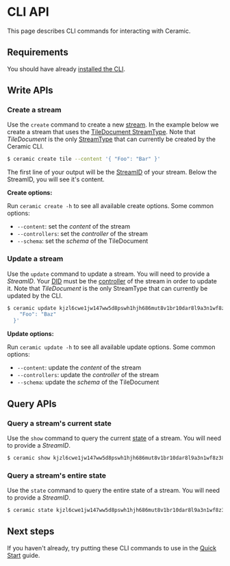 # CLI API
This page describes CLI commands for interacting with Ceramic.

## **Requirements**

You should have already [installed the CLI](./installation.md).

## **Write APIs**

### **Create a stream**

Use the `create` command to create a new [stream](../../learn/glossary.md#streams). In the example below we create a stream that uses the [TileDocument StreamType](../../streamtypes/tile-document/overview.md). Note that *TileDocument* is the only [StreamType](../../learn/glossary.md#streamtypes) that can currently be created by the Ceramic CLI.

```bash
$ ceramic create tile --content '{ "Foo": "Bar" }'
```

The first line of your output will be the [StreamID](../../learn/glossary.md#streamid) of your stream. Below the StreamID, you will see it's content.

**Create options:**

Run `ceramic create -h` to see all available create options. Some common options:

- `--content`: set the *content* of the stream
- `--controllers`: set the *controller* of the stream
- `--schema`: set the *schema* of the TileDocument

### **Update a stream**

Use the `update` command to update a stream. You will need to provide a *StreamID*. Your [DID](../../learn/glossary.md#dids) must be the [controller](../../learn/glossary.md#controllers) of the stream in order to update it. Note that *TileDocument* is the only StreamType that can currently be updated by the CLI.

```bash
$ ceramic update kjzl6cwe1jw147ww5d8pswh1hjh686mut8v1br10dar8l9a3n1wf8z38l0bg8qa --content '{
    "Foo": "Baz"
  }'
```

**Update options:**

Run `ceramic update -h` to see all available update options. Some common options:

- `--content`: update the *content* of the stream
- `--controllers`: update the *controller* of the stream
- `--schema`: update the *schema* of the TileDocument


## **Query APIs**

### **Query a stream's current state**

Use the `show` command to query the current [state](../../learn/glossary.md#state) of a stream. You will need to provide a *StreamID*.

```bash
$ ceramic show kjzl6cwe1jw147ww5d8pswh1hjh686mut8v1br10dar8l9a3n1wf8z38l0bg8qa
```

### **Query a stream's entire state**

Use the `state` command to query the entire state of a stream. You will need to provide a *StreamID*.

```bash
$ ceramic state kjzl6cwe1jw147ww5d8pswh1hjh686mut8v1br10dar8l9a3n1wf8z38l0bg8qa
```

## **Next steps**

If you haven't already, try putting these CLI commands to use in the [Quick Start](../quick-start.md) guide.

</br>
</br>
</br>
